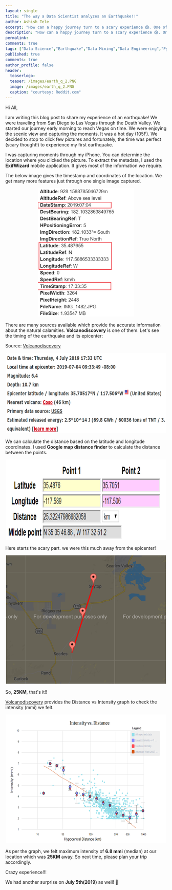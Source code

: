 ```yaml
---
layout: single
title: "The way a Data Scientist analyzes an Earthquake!!"
author: Ashish Tele
excerpt: "How can a happy journey turn to a scary experience 😱. One of the lifetime experiences everyone should have 🙂. I tried to explore the facts through data analysis."
description: "How can a happy journey turn to a scary experience 😱. One of the lifetime experiences everyone should have 🙂. I tried to explore the facts through data analysis."
permalink:
comments: true
tags: ["Data Science","Earthquake","Data Mining","Data Engineering","Pyhton","R","Death Valley","CA","search"]
published: true
comments: true
author_profile: false
header:
  teaserlogo:
  teaser: /images/earth_q_2.PNG
  image: /images/earth_q_2.PNG
  caption: "courtesy: Reddit.com"
---
```

Hi All, 

I am writing this blog post to share my experience of an earthquake! We were traveling from San Diego to Las Vegas through the Death Valley. We started our journey early morning to reach Vegas on time. We were enjoying the scenic view and capturing the moments. It was a hot day (105F). We decided to stop to click few pictures and fortunately, the time was perfect (scary thought!) to experience my first earthquake.

I was capturing moments through my iPhone. You can determine the location where you clicked the picture. To extract the metadata, I used the **ExifWizard** mobile application. It gives most of the information we require.

The below image gives the timestamp and coordinates of the location. We get many more features just through one single image captured.

<p align="center">
  <img width="300" height="400" src="/images/img_4_meta.png">
</p>


There are many sources available which provide the accurate information about the natural calamities. **Volcanodiscovery** is one of them. Let's see the timing of the earthquake and its epicenter:

Source: [Volcanodiscovery](https://www.volcanodiscovery.com/earthquakes/2019/07/04/17h33/magnitude6-CA-USA-quake.html)

 
<p align="center">
  <img width="500" height="250" src="/images/earth_q_1.PNG">
</p>


We can calculate the distance based on the latitude and longitude coordinates. I used **Google map distance finder** to calculate the 
distance between the points.

<p align="center">
  <img width="500" height="250" src="/images/dist_1.PNG">
</p>

Here starts the scary part. we were this much away from the epicenter!

<p align="center">
  <img width="500" height="400" src="/images/dist_img_2.PNG">
</p>

So, **25KM**, that's it!!

[Volcanodiscovery](https://www.volcanodiscovery.com/earthquakes/2019/07/04/17h33/magnitude6-CA-USA-quake.html) provides the Distance vs 
Intensity graph to check the intensity (mmi) we felt. 

<p align="center">
  <img width="500" height="400" src="/images/dis_inten_3.PNG">
</p>

As per the graph, we felt maximum intensity of **6.8 mmi** (median) at our location which was **25KM** away. So next time, please plan your trip accordingly.

Crazy experience!!!

We had another surprise on **July 5th(2019)** as well! 🙂
